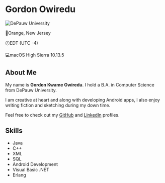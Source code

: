 # Gordon Owiredu

![DePauw University](https://www.commonapp.org/files/school/image/Header_DEPAUW_AndersonStreet.jpg)



📍Orange, New Jersey

🕘EDT (UTC -4)

💻macOS High Sierra 10.13.5

## About Me
My name is **Gordon Kwame Owiredu**. I hold a B.A. in Computer Science from DePauw University. 

I am creative at heart and along with developing Android apps, I also enjoy writing fiction and sketching during my down time.

Feel free to check out my [GitHub](http://github.com/gowiredu) and [LinkedIn](https://www.linkedin.com/in/gordon-owiredu-a0818695/) profiles.

## Skills
* Java 
* C++
* XML 
* SQL
* Android Development 
* Visual Basic .NET 
* Erlang
